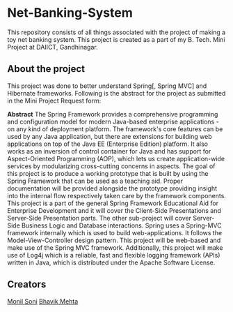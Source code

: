 # Net-Banking-System
This repository consists of all things associated with the project of making a toy net banking system. This project is created as a part of my B. Tech. Mini Project at DAIICT, Gandhinagar.

## About the project
This project was done to better understand Spring[, Spring MVC] and Hibernate frameworks. Following is the abstract for the project as submitted in the Mini Project Request form:

**Abstract**
The Spring Framework provides a comprehensive programming and configuration model for modern Java-based enterprise applications - on any kind of deployment platform. The framework's core features can be used by any Java application, but there are extensions for building web applications on top of the Java EE (Enterprise Edition) platform. It also works as an inversion of control container for Java and has support for Aspect-Oriented Programming (AOP), which lets us create application-wide services by modularizing cross-cutting concerns in aspects. The goal of this project is to produce a working prototype that is built by using the Spring Framework that can be used as a teaching aid. Proper documentation will be provided alongside the prototype providing insight into the internal flow respectively taken care by the framework components. This project is a part of the general Spring Framework Educational Aid for Enterprise Development and it will cover the Client-Side Presentations and Server-Side Presentation parts. The other sub-project will cover Server-Side Business Logic and Database interactions. Spring uses a Spring-MVC framework internally which is used to build web-applications. It follows the Model-View-Controller design pattern. This project will be web-based and make use of the Spring MVC framework. Additionally, this project will make use of Log4j which is a reliable, fast and flexible logging framework (APIs) written in Java, which is distributed under the Apache Software License.

## Creators
[Monil Soni](https://github.com/monilSoni)
[Bhavik Mehta](https://github.com/bravoo84)
